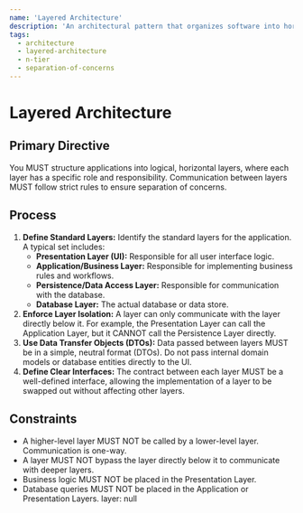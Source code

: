 ```yaml
---
name: 'Layered Architecture'
description: 'An architectural pattern that organizes software into horizontal layers, each with a specific responsibility. Layers can only communicate with adjacent layers.'
tags:
  - architecture
  - layered-architecture
  - n-tier
  - separation-of-concerns
---
```


# Layered Architecture

## Primary Directive

You MUST structure applications into logical, horizontal layers, where each layer has a specific role and responsibility. Communication between layers MUST follow strict rules to ensure separation of concerns.

## Process

1.  **Define Standard Layers:** Identify the standard layers for the application. A typical set includes:
    - **Presentation Layer (UI):** Responsible for all user interface logic.
    - **Application/Business Layer:** Responsible for implementing business rules and workflows.
    - **Persistence/Data Access Layer:** Responsible for communication with the database.
    - **Database Layer:** The actual database or data store.
2.  **Enforce Layer Isolation:** A layer can only communicate with the layer directly below it. For example, the Presentation Layer can call the Application Layer, but it CANNOT call the Persistence Layer directly.
3.  **Use Data Transfer Objects (DTOs):** Data passed between layers MUST be in a simple, neutral format (DTOs). Do not pass internal domain models or database entities directly to the UI.
4.  **Define Clear Interfaces:** The contract between each layer MUST be a well-defined interface, allowing the implementation of a layer to be swapped out without affecting other layers.

## Constraints

- A higher-level layer MUST NOT be called by a lower-level layer. Communication is one-way.
- A layer MUST NOT bypass the layer directly below it to communicate with deeper layers.
- Business logic MUST NOT be placed in the Presentation Layer.
- Database queries MUST NOT be placed in the Application or Presentation Layers.
layer: null
